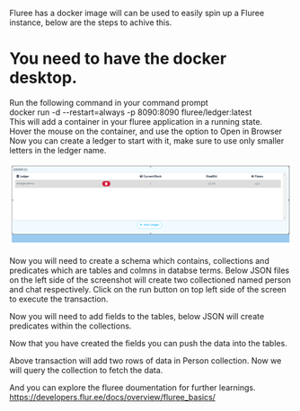 
Fluree has a docker image will can be used to easily spin up a Fluree instance, below are the steps to achive this.  

# You need to have the docker desktop.  
Run the following command in your command prompt   
docker run -d --restart=always -p 8090:8090 fluree/ledger:latest  
This will add a container in your fluree application in a running state.  
Hover the mouse on the container, and use the option to Open in Browser    
Now you can create a ledger to start with it, make sure to use only smaller letters in the ledger name.  

![Screenshot](../Fluree/imgs/createLedger.PNG)

Now you will need to create a schema which contains, collections and predicates which are tables and colmns in databse terms. 
Below JSON files on the left side of the screenshot will create two collectioned named person and chat respectively. Click on the run button on top left side of the screen to execute the transaction. 

 

Now you will need to add fields to the tables, below JSON will create predicates within the collections.
 

Now that you have created the fields you can push the data into the tables.
 

Above transaction will add two rows of data in Person collection.
Now we will query the collection to fetch the data. 
 

And you can explore the fluree doumentation for further learnings. 
https://developers.flur.ee/docs/overview/fluree_basics/
